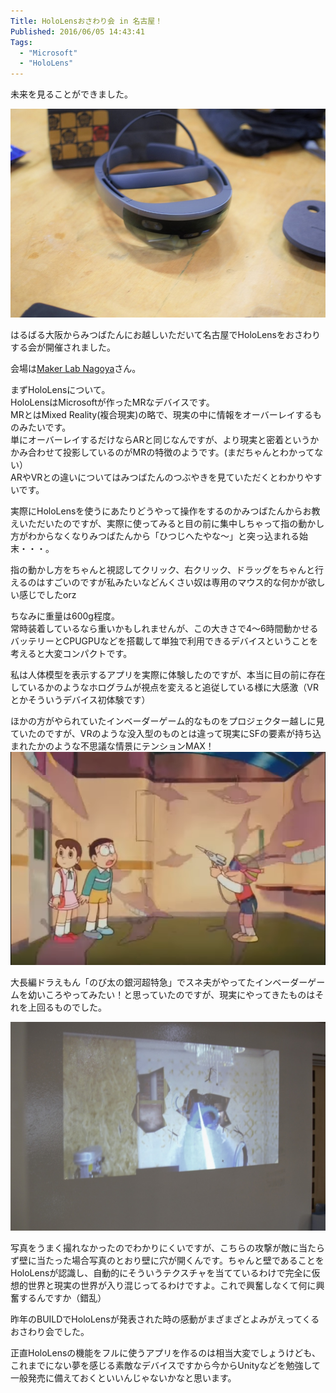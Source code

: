 ```yaml
---
Title: HoloLensおさわり会 in 名古屋！
Published: 2016/06/05 14:43:41
Tags:
  - "Microsoft"
  - "HoloLens"
---
```

未来を見ることができました。  

![](20150529164222.jpg) 

<?# OEmbed "https://blog.hitsujin.jp/entry/2016/05/08/012240" /?>

はるばる大阪からみつばたんにお越しいただいて名古屋でHoloLensをおさわりする会が開催されました。  

<?# OEmbed "http://silkyfeel.jp/" /?>

会場は[Maker Lab Nagoya](http://makerlab.jp/)さん。  



まずHoloLensについて。  
HoloLensはMicrosoftが作ったMRなデバイスです。  
MRとはMixed Reality(複合現実)の略で、現実の中に情報をオーバーレイするものみたいです。  
単にオーバーレイするだけならARと同じなんですが、より現実と密着というかかみ合わせて投影しているのがMRの特徴のようです。(まだちゃんとわかってない）  
ARやVRとの違いについてはみつばたんのつぶやきを見ていただくとわかりやすいです。  

<?# Twitter 734997155543277568 /?>

実際にHoloLensを使うにあたりどうやって操作をするのかみつばたんからお教えいただいたのですが、実際に使ってみると目の前に集中しちゃって指の動かし方がわからなくなりみつばたんから「ひつじへたやな～」と突っ込まれる始末・・・。  

指の動かし方をちゃんと視認してクリック、右クリック、ドラッグをちゃんと行えるのはすごいのですが私みたいなどんくさい奴は専用のマウス的な何かが欲しい感じでしたorz  

ちなみに重量は600g程度。  
常時装着しているなら重いかもしれませんが、この大きさで4～6時間動かせるバッテリーとCPUGPUなどを搭載して単独で利用できるデバイスということを考えると大変コンパクトです。  

私は人体模型を表示するアプリを実際に体験したのですが、本当に目の前に存在しているかのようなホログラムが視点を変えると追従している様に大感激（VRとかそういうデバイス初体験です）  

ほかの方がやられていたインベーダーゲーム的なものをプロジェクター越しに見ていたのですが、VRのような没入型のものとは違って現実にSFの要素が持ち込まれたかのような不思議な情景にテンションMAX！  
![](20160605143235.png)   

大長編ドラえもん「のび太の銀河超特急」でスネ夫がやってたインベーダーゲームを幼いころやってみたい！と思っていたのですが、現実にやってきたものはそれを上回るものでした。  

![](20150529144044.jpg) 

写真をうまく撮れなかったのでわかりにくいですが、こちらの攻撃が敵に当たらず壁に当たった場合写真のとおり壁に穴が開くんです。ちゃんと壁であることをHoloLensが認識し、自動的にそういうテクスチャを当てているわけで完全に仮想的世界と現実の世界が入り混じってるわけですよ。これで興奮しなくて何に興奮するんですか（錯乱）  

昨年のBUILDでHoloLensが発表された時の感動がまざまざとよみがえってくるおさわり会でした。  

正直HoloLensの機能をフルに使うアプリを作るのは相当大変でしょうけども、これまでにない夢を感じる素敵なデバイスですから今からUnityなどを勉強して一般発売に備えておくといいんじゃないかなと思います。  


